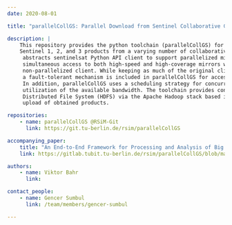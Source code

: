 ```yaml
---
date: 2020-08-01

title: "parallelCollGS: Parallel Download from Sentinel Collaborative Ground Segments"

description: |
    This repository provides the python toolchain (parallelCollGS) for parallel queries to download
    Sentinel 1, 2, and 3 products from a varying number of collaborative ground segments. This toolchain
     abstracts sentinelsat Python API client to support parallelized mirror access, and thus provides
     simultaneous access to both high-speed and high-coverage mirrors while reusing the workflow of the
     non-parallelized client. While keeping as much of the original client’s workflow intact as possible,
     a fault-tolerant mechanism is included in parallelCollGS for accessing multiple mirrors in parallel.
     In addition, parallelCollGS uses a scheduling strategy for concurrent downloads to ensure optimal
     utilization of the available bandwidth. The toolchain provides convenient access to Hadoop
     Distributed File System (HDFS) via the Apache Hadoop stack based interface for the convenient
     upload of obtained products.

repositories:
    - name: parallelCollGS @RSiM-Git
      link: https://git.tu-berlin.de/rsim/parallelCollGS

accompanying_paper:
    title: "An End-to-End Framework for Processing and Analysis of Big Data in Remote Sensing"
    link: https://gitlab.tubit.tu-berlin.de/rsim/parallelCollGS/blob/master/ViktorBahrThesis.pdf

authors:
    - name: Viktor Bahr
      link:

contact_people:
    - name: Gencer Sumbul
      link: /team/members/gencer-sumbul

---
```

